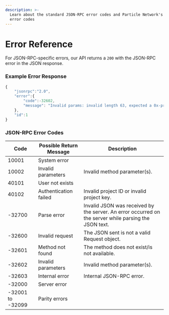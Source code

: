 ```yaml
---
description: >-
  Learn about the standard JSON-RPC error codes and Particle Network's custom
  error codes
---
```


# Error Reference

For JSON-RPC-specific errors, our API returns a `200` with the JSON-RPC error in the JSON response.

### Example Error Response

```typescript
{
    "jsonrpc":"2.0",
    "error":{
        "code":-32602,
        "message": "Invalid params: invalid length 63, expected a 0x-prefixed, padded, hex-encoded hash with length 64."
    },
    "id":1
}
```

### JSON-RPC Error Codes

| Code             | Possible Return Message | Description                                                                                           |
| ---------------- | ----------------------- | ----------------------------------------------------------------------------------------------------- |
| 10001            | System error            |                                                                                                       |
| 10002            | Invalid parameters      | Invalid method parameter(s).                                                                          |
| 40101            | User not exists         |                                                                                                       |
| 40102            | Authentication failed   | Invalid project ID or invalid project key.                                                            |
| -32700           | Parse error             | Invalid JSON was received by the server. An error occurred on the server while parsing the JSON text. |
| -32600           | Invalid request         | The JSON sent is not a valid Request object.                                                          |
| -32601           | Method not found        | The method does not exist/is not available.                                                           |
| -32602           | Invalid parameters      | Invalid method parameter(s).                                                                          |
| -32603           | Internal error          | Internal JSON-RPC error.                                                                              |
| -32000           | Server error            |                                                                                                       |
| -32001 to -32099 | Parity errors           |                                                                                                       |
